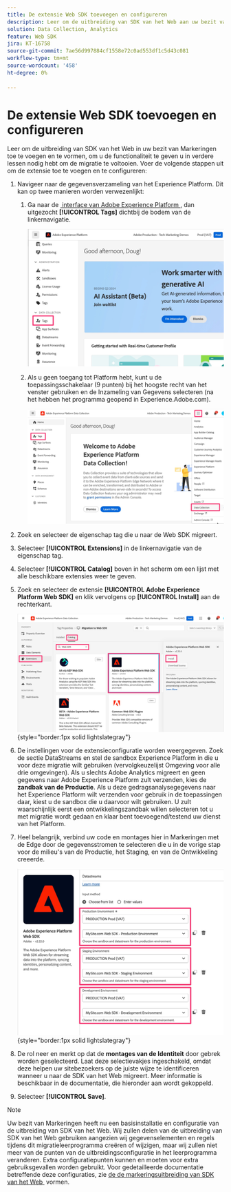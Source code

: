 ```yaml
---
title: De extensie Web SDK toevoegen en configureren
description: Leer om de uitbreiding van SDK van het Web aan uw bezit van Markeringen toe te voegen en te vormen, om u de functionaliteit te geven u in verdere lessen nodig hebt om de migratie te voltooien.
solution: Data Collection, Analytics
feature: Web SDK
jira: KT-16758
source-git-commit: 7ae56d997884cf1558e72c0ad553df1c5d43c081
workflow-type: tm+mt
source-wordcount: '458'
ht-degree: 0%

---
```



# De extensie Web SDK toevoegen en configureren

Leer om de uitbreiding van SDK van het Web in uw bezit van Markeringen toe te voegen en te vormen, om u de functionaliteit te geven u in verdere lessen nodig hebt om de migratie te voltooien.
Voer de volgende stappen uit om de extensie toe te voegen en te configureren:

1. Navigeer naar de gegevensverzameling van het Experience Platform. Dit kan op twee manieren worden verwezenlijkt:
   1. Ga naar de [&#x200B; interface van Adobe Experience Platform &#x200B;](https://platform.adobe.com/), dan uitgezocht **[!UICONTROL Tags]** dichtbij de bodem van de linkernavigatie.

      ![&#x200B; Tags 1 van de Toegang &#x200B;](assets/access-tags-1.jpg)
   1. Als u geen toegang tot Platform hebt, kunt u de toepassingsschakelaar (9 punten) bij het hoogste recht van het venster gebruiken en de Inzameling van Gegevens selecteren (na het hebben het programma geopend in Experience.Adobe.com).

      ![&#x200B; Tags 2 van de Toegang &#x200B;](assets/access-tags-2.jpg)
1. Zoek en selecteer de eigenschap tag die u naar de Web SDK migreert.
1. Selecteer **[!UICONTROL Extensions]** in de linkernavigatie van de eigenschap tag.
1. Selecteer **[!UICONTROL Catalog]** boven in het scherm om een lijst met alle beschikbare extensies weer te geven.
1. Zoek en selecteer de extensie **[!UICONTROL Adobe Experience Platform Web SDK]** en klik vervolgens op **[!UICONTROL Install]** aan de rechterkant.

   ![&#x200B; vind de Uitbreiding van SDK van het Web &#x200B;](assets/find-the-websdk-extension.jpg){style="border:1px solid lightslategray"}

1. De instellingen voor de extensieconfiguratie worden weergegeven. Zoek de sectie DataStreams en stel de sandbox Experience Platform in die u voor deze migratie wilt gebruiken (vervolgkeuzelijst Omgeving voor alle drie omgevingen). Als u slechts Adobe Analytics migreert en geen gegevens naar Adobe Experience Platform zult verzenden, kies de **zandbak van de Productie**. Als u deze gedragsanalysegegevens naar het Experience Platform wilt verzenden voor gebruik in de toepassingen daar, kiest u de sandbox die u daarvoor wilt gebruiken. U zult waarschijnlijk eerst een ontwikkelingszandbak willen selecteren tot u met migratie wordt gedaan en klaar bent toevoegend/testend uw dienst van het Platform.
1. Heel belangrijk, verbind uw code en montages hier in Markeringen met de Edge door de gegevensstromen te selecteren die u in de vorige stap voor de milieu&#39;s van de Productie, het Staging, en van de Ontwikkeling creeerde.

   ![&#x200B; selectie DataStream &#x200B;](assets/choose-datastreams.jpg){style="border:1px solid lightslategray"}

1. De rol neer en merkt op dat de **montages van de Identiteit** door gebrek worden geselecteerd. Laat deze selectievakjes ingeschakeld, omdat deze helpen uw sitebezoekers op de juiste wijze te identificeren wanneer u naar de SDK van het Web migreert. Meer informatie is beschikbaar in de documentatie, die hieronder aan wordt gekoppeld.

1. Selecteer **[!UICONTROL Save]**.

>[!NOTE]
>
>Uw bezit van Markeringen heeft nu een basisinstallatie en configuratie van de uitbreiding van SDK van het Web. Wij zullen delen van de uitbreiding van SDK van het Web gebruiken aangezien wij gegevenselementen en regels tijdens dit migratieleerprogramma creëren of wijzigen, maar wij zullen niet meer van de punten van de uitbreidingsconfiguratie in het leerprogramma veranderen. Extra configuratiepunten kunnen en moeten voor extra gebruiksgevallen worden gebruikt. Voor gedetailleerde documentatie betreffende deze configuraties, zie [&#x200B; de de markeringsuitbreiding van SDK van het Web &#x200B;](https://experienceleague.adobe.com/nl/docs/experience-platform/tags/extensions/client/web-sdk/web-sdk-extension-configuration) vormen.
